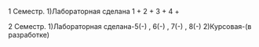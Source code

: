 1 Семестр. 1)Лабораторная сделана 1 + 2 + 3 + 4 +

2 Семестр. 1)Лабораторная сделана-5(-) , 6(-) , 7(-) , 8(-)
           2)Курсовая-(в разработке) 
